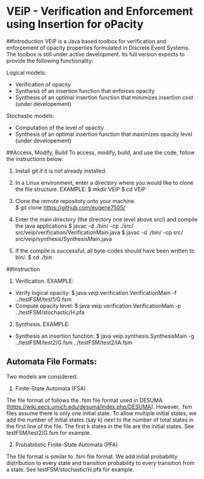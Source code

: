 # VEiP - Verification and Enforcement using Insertion for oPacity

##Introduction
VEiP is a Java based toolbox for verification and enforcement of opacity properties formulated in Discrete Event Systems. The toolbox is still under active development. Its full version expects to provide the following functionality:

Logical models:
* Verification of opacity
* Synthesis of an insertion function that enforces opacity
* Synthesis of an optimal insertion function that minimizes insertion cost (under developement)

Stochastic models:
* Computation of the level of opacity
* Synthesis of an optimal insertion function that maximizes opacity level (under developement)

##Access, Modify, Build 
To access, modify, build, and use the code, follow the instructions below:

1) Install git if it is not already installed. 

2) In a Linux environment, enter a directory where you would like to clone the file structure. EXAMPLE: 
$ mkdir VEiP 
$ cd VEiP

3) Clone the remote repositoty onto your machine.  
$ git clone https://github.com/eugene7505/

4) Enter the main directory (the directory one level above src/) and compile the java applications
$ javac -d ./bin/ -cp ./src/ src/veip/verification/VerificationMain.java 
$ javac -d ./bin/ -cp src/ src/veip/synthesis/SynthesisMain.java 

5) If the compile is successful, all byte-codes should have been written to bin/.
$ cd ./bin

##Instruction
1) Verification. EXAMPLE: 
* Verify logical opacity: 
$ java veip.verification.VerificationMain -f ../testFSM/test1/G.fsm
* Compute opacity level:
$ java veip.verification.VerificationMain -p ../testFSM/stochastic/H.pfa

2) Synthesis. EXAMPLE: 
* Synthesis an insertion function: 
$ java veip.synthesis.SynthesisMain -g ../testFSM/test2/G.fsm ../testFSM/test2/IA.fsm


## Automata File Formats:
Two models are considered: 

1) Finite-State Automata (FSA)

The file format of follows the .fsm file format used in DESUMA (https://wiki.eecs.umich.edu/desuma/index.php/DESUMA). However, .fsm files assume there is only one initial state. To allow multiple initial states, we add the number of initial states (say k) next to the number of total states in the first line of the file. The first k states in the file are the initial states. See testFSM/test2/G.fsm for example.

2) Probabilistic Finite-State Automata (PFA)

The file format is similar to .fsm file format. We add initial probability distribution to every state and transition probability to every transition from a state. See testFSM/stochastic/H.pfa for example. 


